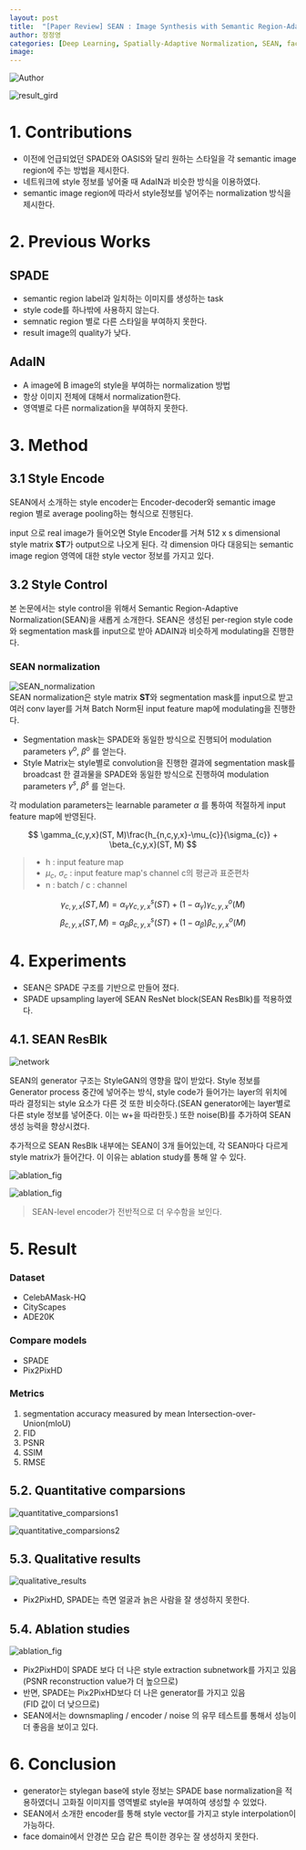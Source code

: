 ```yaml
---
layout: post
title:  "[Paper Review] SEAN : Image Synthesis with Semantic Region-Adaptive Normalization"
author: 정정영
categories: [Deep Learning, Spatially-Adaptive Normalization, SEAN, face-design]
image: 
---
```


![Author](/assets/posts/face-design/SEAN/1.author.png)

![result_gird](/assets/posts/face-design/SEAN/2.result_gird.png)

# 1. Contributions
- 이전에 언급되었던 SPADE와 OASIS와 달리 원하는 스타일을 각 semantic image region에 주는 방법을 제시한다.
- 네트워크에 style 정보를 넣어줄 때 AdaIN과 비슷한 방식을 이용하였다.
- semantic image region에 따라서 style정보를 넣어주는 normalization 방식을 제시한다.

# 2. Previous Works
## SPADE
- semantic region label과 일치하는 이미지를 생성하는 task
- style code를 하나밖에 사용하지 않는다.
- semnatic region 별로 다른 스타일을 부여하지 못한다.
- result image의 quality가 낮다.
## AdaIN
- A image에 B image의 style을 부여하는 normalization 방법
- 항상 이미지 전체에 대해서 normalization한다.
- 영역별로 다른 normalization을 부여하지 못한다.

# 3. Method
## 3.1 Style Encode 
SEAN에서 소개하는 style encoder는 Encoder-decoder와 semantic image region 별로 average pooling하는 형식으로 진행된다.  

input 으로 real image가 들어오면 Style Encoder를 거쳐 512 x s dimensional style matrix **ST**가 output으로 나오게 된다. 각 dimension 마다 대응되는 semantic image region 영역에 대한 style vector 정보를 가지고 있다.  

## 3.2 Style Control
본 논문에서는 style control을 위해서 Semantic Region-Adaptive Normalization(SEAN)을 새롭게 소개한다. SEAN은 생성된 per-region style code와 segmentation mask를 input으로 받아 ADAIN과 비슷하게 modulating을 진행한다.


### SEAN normalization
![SEAN_normalization](/assets/posts/face-design/SEAN/4.SEAN_normalization.png)  
SEAN normalization은 style matrix **ST**와 segmentation mask를 input으로 받고 여러 conv layer를 거쳐 Batch Norm된 input feature map에 modulating을 진행한다.  

- Segmentation mask는 SPADE와 동일한 방식으로 진행되어 modulation parameters $\gamma^{o}$, $\beta^{o}$ 를 얻는다.
- Style Matrix는 style별로 convolution을 진행한 결과에 segmentation mask를 broadcast 한 결과물을 SPADE와 동일한 방식으로 진행하여 modulation parameters $\gamma^{s}$, $\beta^{s}$ 를 얻는다.

각 modulation parameters는 learnable parameter $\alpha$ 를 통하여 적절하게 input feature map에 반영된다.

$$
\gamma_{c,y,x}(ST, M)\frac{h_{n,c,y,x}-\mu_{c}}{\sigma_{c}} + \beta_{c,y,x}(ST, M)
$$
> - h : input feature map
> - $\mu_{c}$, $\sigma_{c}$ : input feature map's channel c의 평균과 표준편차 
> - n : batch / c : channel

$$
\gamma_{c,y,x}(ST, M) = \alpha_{\gamma}\gamma^{s}_{c,y,x}(ST) + (1-\alpha_{\gamma})\gamma^{o}_{c,y,x}(M)
$$
$$
\beta_{c,y,x}(ST, M) = \alpha_{\beta}\beta^{s}_{c,y,x}(ST) + (1-\alpha_{\beta})\beta^{o}_{c,y,x}(M)
$$

# 4. Experiments
- SEAN은 SPADE 구조를 기반으로 만들어 졌다.
- SPADE upsampling layer에 SEAN ResNet block(SEAN ResBlk)를 적용하였다.

## 4.1. SEAN ResBlk
![network](/assets/posts/face-design/SEAN/3.network.png)

SEAN의 generator 구조는 StyleGAN의 영향을 많이 받았다. Style 정보를 Generator process 중간에 넣어주는 방식, style code가 들어가는 layer의 위치에 따라 결정되는 style 요소가 다른 것 또한 비슷하다.(SEAN generator에는 layer별로 다른 style 정보를 넣어준다. 이는 w+을 따라한듯.) 또한 noise(B)를 추가하여 SEAN 생성 능력을 향상시켰다.

추가적으로 SEAN ResBlk 내부에는 SEAN이 3개 들어있는데, 각 SEAN마다 다르게 style matrix가 들어간다. 이 이유는 ablation study를 통해 알 수 있다.

![ablation_fig](/assets/posts/face-design/SEAN/5.ablation_fig.png)

![ablation_fig](/assets/posts/face-design/SEAN/6.ablation_table.png)
> SEAN-level encoder가 전반적으로 더 우수함을 보인다.

# 5. Result
### Dataset
- CelebAMask-HQ
- CityScapes
- ADE20K

### Compare models
- SPADE
- Pix2PixHD

### Metrics
1. segmentation accuracy measured by mean Intersection-over-Union(mIoU)
2. FID
3. PSNR
4. SSIM
5. RMSE

## 5.2. Quantitative comparsions
![quantitative_comparsions1](/assets/posts/face-design/SEAN/7.quantitative_comparsions1.png)

![quantitative_comparsions2](/assets/posts/face-design/SEAN/8.quantitative_comparsions2.png)

## 5.3. Qualitative results
![qualitative_results](/assets/posts/face-design/SEAN/9.qualitative_results.png)
- Pix2PixHD, SPADE는 측면 얼굴과 늙은 사람을 잘 생성하지 못한다.

## 5.4. Ablation studies
![ablation_fig](/assets/posts/face-design/SEAN/6.ablation_table.png)
- Pix2PixHD이 SPADE 보다 더 나은 style extraction subnetwork를 가지고 있음  
(PSNR reconstruction value가 더 높으므로)
- 반면, SPADE는 Pix2PixHD보다 더 나은 generator를 가지고 있음  
(FID 값이 더 낮으므로)
- SEAN에서는 downsmapling / encoder / noise 의 유무 테스트를 통해서 성능이 더 좋음을 보이고 있다.

# 6. Conclusion
- generator는 stylegan base에 style 정보는 SPADE base normalization을 적용하였더니 고화질 이미지를 영역별로 style을 부여하여 생성할 수 있었다.
- SEAN에서 소개한 encoder를 통해 style vector를 가지고 style interpolation이 가능하다.
- face domain에서 안경쓴 모습 같은 특이한 경우는 잘 생성하지 못한다.